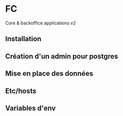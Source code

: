 # FC
Core & backoffice applications v2

## Installation


## Création d'un admin pour postgres


## Mise en place des données 


## Etc/hosts



## Variables d'env 

